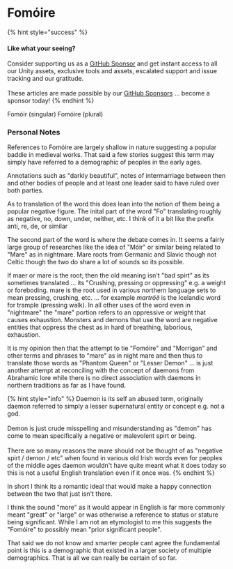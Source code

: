 # Fomóire

{% hint style="success" %}
#### Like what your seeing?

Consider supporting us as a [GitHub Sponsor](../../../../where-to-buy/become-a-sponsor.md) and get instant access to all our Unity assets, exclusive tools and assets, escalated support and issue tracking and our gratitude.\
\
These articles are made possible by our [GitHub Sponsors](https://github.com/sponsors/heathen-engineering) ... become a sponsor today!
{% endhint %}

Fomóir (singular) Fomóire (plural)

### Personal Notes

References to Fomóire are largely shallow in nature suggesting a popular baddie in medieval works. That said a few stories suggest this term may simply have referred to a demographic of peoples in the early ages.

Annotations such as "darkly beautiful", notes of intermarriage between then and other bodies of people and at least one leader said to have ruled over both parties.

As to translation of the word this does lean into the notion of them being a popular negative figure. The inital part of the word "Fo" translating roughly as negative, no, down, under, neither, etc. I think of it a bit like the prefix anti, re, de, or similar&#x20;

The second part of the word is where the debate comes in. It seems a fairly large group of researches like the idea of "Móir" or similar being related to "Mare" as in nightmare. Mare roots from Germanic and Slavic though not Celtic though the two do share a lot of sounds so its possible.

If maer or mare is the root; then the old meaning isn't "bad spirt" as its sometimes translated ... its "Crushing, pressing or oppressing" e.g. a weight or foreboding. mare is the root used in various northern language sets to mean pressing, crushing, etc. ... for example _martröð_ is the Icelandic word for trample (pressing walk). In all other uses of the word even in "nightmare" the "mare" portion refers to an oppressive or weight that causes exhaustion. Monsters and demons that use the word are negative entities that oppress the chest as in hard of breathing, laborious, exhaustion.

It is my opinion then that the attempt to tie "Fomóire" and "Morrígan" and other terms and phrases to "mare" as in night mare and then thus to translate those words as "Phantom Queen" or "Lesser Demon" ... is just another attempt at reconciling with the concept of daemons from Abrahamic lore while there is no direct association with daemons in northern traditions as far as I have found.

{% hint style="info" %}
Daemon is its self an abused term, originally daemon referred to simply a lesser supernatural entity or concept e.g. not a god.\
\
Demon is just crude misspelling and misunderstanding as "demon" has come to mean specifically a negative or malevolent spirt or being.\
\
There are so many reasons the mare should not be thought of as "negative spirt / demon / etc" when found in various old Irish words even for peoples of the middle ages daemon wouldn't have quite meant what it does today so this is not a useful English translation even if it once was.
{% endhint %}

In short I think its a romantic ideal that would make a happy connection between the two that just isn't there.&#x20;

I think the sound "more" as it would appear in English is far more commonly meant "great" or "large" or was otherwise a reference to status or stature being significant. While I am not an etymologist to me this suggests the "Fomóire" to possibly mean "prior significant people".

That said we do not know and smarter people cant agree the fundamental point is this is a demographic that existed in a larger society of multiple demographics. That is all we can really be certain of so far.
